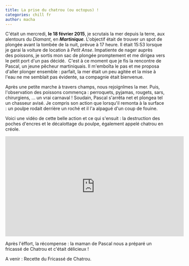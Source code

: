 ```yaml
---
title: La prise du chatrou (ou octopus) !
categories: chill fr
author: macha
---
```


C'était un mercredi, **le 18 février 2015**, je scrutais la mer depuis la terre, aux alentours du _Diamant_, en **_Martinique_**. L'objectif était de trouver un spot de plongée avant la tombée de la nuit, prévue à 17 heure. Il était 15:53 lorsque je garai la voiture de location à _Petit Anse_. Impatiente de nager auprès des poissons, je sortis mon sac de plongée promptement et me dirigea vers le petit port d'un pas décidé.  C'est à ce moment que je fis la rencontre de Pascal, un jeune pêcheur martiniquais. Il m'emboîta le pas et me proposa d'aller plonger ensemble : parfait, la mer était un peu agitée et la mise à l'eau ne me semblait pas évidente, sa compagnie était bienvenue.

Après une petite marche à travers champs, nous rejoignîmes la mer. Puis, l'observation des poissons commença : perroquets, pyjamas, rougets, sars, chirurgiens, ... un vrai carnaval ! Soudain, Pascal s'arrêta net et plongea tel un chasseur avisé. Je compris son action que lorsqu'il remonta à la surface : un poulpe rodait derrière un roché et il l'a alpagué d'un coup de fouine.

Voici une vidéo de cette belle action et ce qui s'ensuit : la destruction des poches d'encres et le décalottage du poulpe, également appelé chatrou en créole.

<iframe width="560" height="315" src="https://www.youtube.com/embed/eJspu_jyjcE" frameborder="0" allowfullscreen></iframe>

Après l'éffort, la récompense : la maman de Pascal nous a préparé un fricassé de
Chatrou et c'était délicieux !

A venir : Recette du Fricassé de Chatrou.
